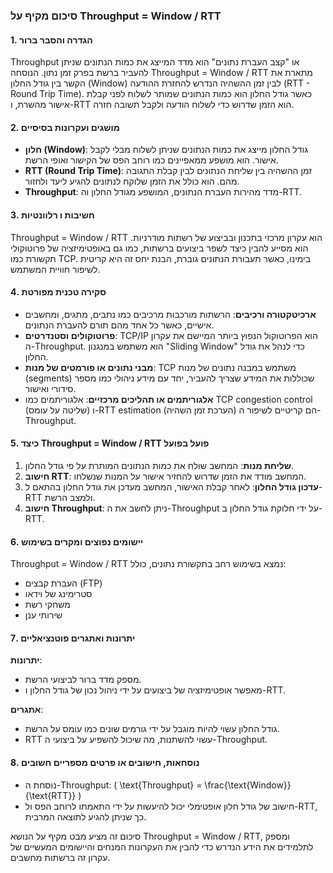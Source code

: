### סיכום מקיף על Throughput = Window / RTT

#### 1. הגדרה והסבר ברור
Throughput או "קצב העברת נתונים" הוא מדד המייצג את כמות הנתונים שניתן להעביר ברשת בפרק זמן נתון. הנוסחה Throughput = Window / RTT מתארת את הקשר בין גודל החלון (Window) לבין זמן ההשהיה הנדרש להחזרת ההודעה (RTT - Round Trip Time). כאשר גודל החלון הוא כמות הנתונים שמותר לשלוח לפני קבלת אישור מהשרת, ו-RTT הוא הזמן שדרוש כדי לשלוח הודעה ולקבל תשובה חזרה.

#### 2. מושגים ועקרונות בסיסיים
- **חלון (Window)**: גודל החלון מייצג את כמות הנתונים שניתן לשלוח מבלי לקבל אישור. הוא מושפע ממאפיינים כמו רוחב הפס של הקישור ואופי הרשת.
- **RTT (Round Trip Time)**: זמן ההשהיה בין שליחת הנתונים לבין קבלת התגובה מהם. הוא כולל את הזמן שלוקח לנתונים להגיע ליעד ולחזור.
- **Throughput**: מדד מהירות העברת הנתונים, המושפע מגודל החלון וה-RTT.

#### 3. חשיבות ו רלוונטיות
Throughput = Window / RTT הוא עקרון מרכזי בתכנון ובביצוע של רשתות מודרניות. הוא מסייע להבין כיצד לשפר ביצועים ברשתות, כמו גם באופטימיזציה של פרוטוקולי תקשורת כמו TCP. בימינו, כאשר תעבורת הנתונים גוברת, הבנת יחס זה היא קריטית לשיפור חוויית המשתמש.

#### 4. סקירה טכנית מפורטת
- **ארכיטקטורה ורכיבים**: הרשתות מורכבות מרכיבים כמו נתבים, מתגים, ומחשבים אישיים, כאשר כל אחד מהם תורם להעברת הנתונים.
- **פרוטוקולים וסטנדרטים**: TCP/IP הוא הפרוטוקול הנפוץ ביותר המיישם את עקרון ה-Throughput. הוא משתמש במנגנון "Sliding Window" כדי לנהל את גודל החלון.
- **מבני נתונים או פורמטים של מנות**: TCP משתמש במבנה נתונים של מנות (segments) שכוללות את המידע שצריך להעביר, יחד עם מידע ניהולי כמו מספר סידורי ואישור.
- **אלגוריתמים או תהליכים מרכזיים**: אלגוריתמים כמו TCP congestion control (שליטה על עומס) ו-RTT estimation (הערכת זמן השהיה) הם קריטיים לשיפור ה-Throughput.

#### 5. כיצד Throughput = Window / RTT פועל בפועל
1. **שליחת מנות**: המחשב שולח את כמות הנתונים המותרת על פי גודל החלון.
2. **חישוב RTT**: המחשב מודד את הזמן שדרוש להחזיר אישור על המנות שנשלחו.
3. **עדכון גודל החלון**: לאחר קבלת האישור, המחשב מעדכן את גודל החלון בהתאם ל-RTT ולמצב הרשת.
4. **חישוב Throughput**: ניתן לחשב את ה-Throughput על ידי חלוקת גודל החלון ב-RTT.

#### 6. יישומים נפוצים ומקרים בשימוש
Throughput = Window / RTT נמצא בשימוש רחב בתקשורת נתונים, כולל:
- העברת קבצים (FTP)
- סטרימינג של וידאו
- משחקי רשת
- שירותי ענן

#### 7. יתרונות ואתגרים פוטנציאליים
**יתרונות**:
- מספק מדד ברור לביצועי הרשת.
- מאפשר אופטימיזציה של ביצועים על ידי ניהול נכון של גודל החלון ו-RTT.

**אתגרים**:
- גודל החלון עשוי להיות מוגבל על ידי גורמים שונים כמו עומס על הרשת.
- RTT עשוי להשתנות, מה שיכול להשפיע על ביצועי ה-Throughput.

#### 8. נוסחאות, חישובים או פרטים מספריים חשובים
- נוסחת ה-Throughput: \( \text{Throughput} = \frac{\text{Window}}{\text{RTT}} \)
- חישוב של גודל חלון אופטימלי יכול להיעשות על ידי התאמתו לרוחב הפס ול-RTT, כך שניתן להגיע לתוצאה המרבית.

סיכום זה מציע מבט מקיף על הנושא Throughput = Window / RTT, ומספק לתלמידים את הידע הנדרש כדי להבין את העקרונות המנחים והיישומים המעשיים של עקרון זה ברשתות מחשבים.